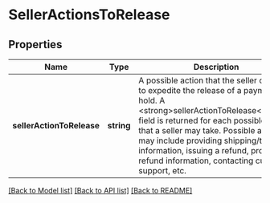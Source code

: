 # SellerActionsToRelease

## Properties
Name | Type | Description | Notes
------------ | ------------- | ------------- | -------------
**sellerActionToRelease** | **string** | A possible action that the seller can take to expedite the release of a payment hold. A &lt;strong&gt;sellerActionToRelease&lt;/strong&gt; field is returned for each possible action that a seller may take. Possible actions may include providing shipping/tracking information, issuing a refund, providing refund information, contacting customer support, etc. | [optional] 

[[Back to Model list]](../../README.md#documentation-for-models) [[Back to API list]](../../README.md#documentation-for-api-endpoints) [[Back to README]](../../README.md)

